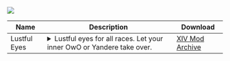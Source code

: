 ![][Image]

| Name | Description | Download |
| - | - | - |
Lustful Eyes | <details><summary>Lustful eyes for all races. Let your inner OwO or Yandere take over.</summary>Replaces the multi texture, meaning limbal rings and your regular suncat eyes get overwritten.</details> | [XIV Mod Archive][Download]

[Image]: https://static.xivmodarchive.com/mod-images/48383d81-1352-4f9b-a833-73dc60cd623a.jpg
[Download]: https://www.xivmodarchive.com/modid/38301

